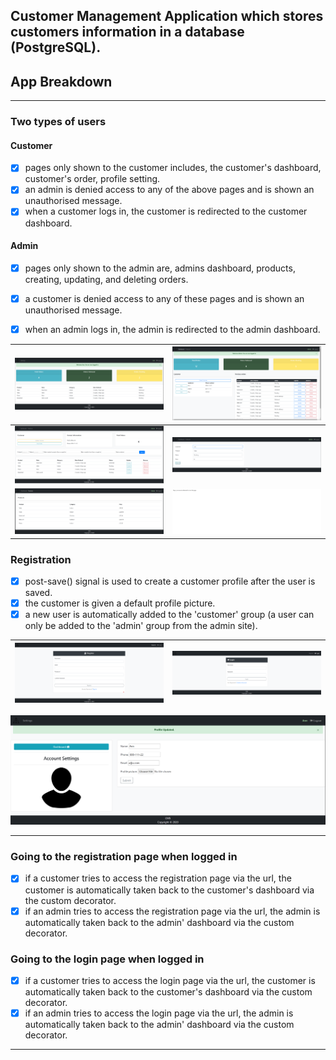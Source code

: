 ## Customer Management Application which stores customers information in a database (PostgreSQL).

App Breakdown
---
---
### Two types of users
#### Customer
- [x] pages only shown to the customer includes, the customer's dashboard, customer's order, profile setting.
- [x] an admin is denied access to any of the above pages and is shown an unauthorised message.
- [x] when a customer logs in, the customer is redirected to the customer dashboard.

#### Admin
- [x] pages only shown to the admin are, admins dashboard, products, creating, updating, and deleting orders.
- [x] a customer is denied access to any of these pages and is shown an unauthorised message. 
- [x] when an admin logs in, the admin is redirected to the admin dashboard.

  
![User Dashboard](screenshots/user_dashboard.png) | ![Admin Dashboard](screenshots/admin_dashboard.png) 
-------------------------- | --------------------------
![View Customers Order](screenshots/customer_orders.png) | ![Update Customer Order](screenshots/update_cus_orders.png)
![Products Page](screenshots/products.png) | ![Unauthorised Page](screenshots/unauthorised.png) 


### Registration
- [x] post-save() signal is used to create a customer profile after the user is saved.
- [x] the customer is given a default profile picture.
- [x] a new user is automatically added to the 'customer' group (a user can only be added to the 'admin' group from the admin site).

![Registration Page](screenshots/registration.png) | ![Login Page](screenshots/login.png) 
-------------------------- | --------------------------
![Profile Page](screenshots/profiles_page.png) 

---
### Going to the registration page when logged in
- [x] if a customer tries to access the registration page via the url, the customer is automatically taken back to the customer's dashboard via the custom decorator.
- [x] if an admin tries to access the registration page via the url, the admin is automatically taken back to the admin' dashboard via the custom decorator.

### Going to the login page when logged in
- [x] if a customer tries to access the login page via the url, the customer is automatically taken back to the customer's dashboard via the custom decorator.
- [x] if an admin tries to access the login page via the url, the admin is automatically taken back to the admin' dashboard via the custom decorator.
---
